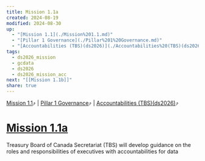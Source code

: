 ```yaml
---
title: Mission 1.1a
created: 2024-08-19
modified: 2024-08-30
up:
  - "[Mission 1.1](./Mission%201.1.md)"
  - "[Pillar 1 Governance](./Pillar%201%20Governance.md)"
  - "[Accountabilities (TBS)(ds2026)](./Accountabilities%20(TBS)(ds2026).md)"
tags:
  - ds2026_mission
  - gcdata
  - ds2026
  - ds2026_mission_acc
next: "[[Mission 1.1b]]"
share: true
---
```

[Mission 1.1](./Mission%201.1.md)⤴️ | [Pillar 1 Governance](./Pillar%201%20Governance.md)⤴️ | [Accountabilities (TBS)(ds2026)](./Accountabilities%20(TBS)(ds2026).md)⤴️
# [Mission 1.1a](Mission%201.1a.md)

Treasury Board of Canada Secretariat (TBS) will develop guidance on the roles and responsibilities of executives with accountabilities for data
